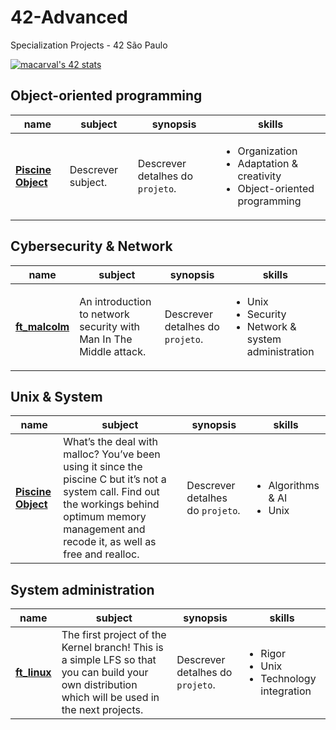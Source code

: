 # 42-Advanced
Specialization Projects - 42 São Paulo

[![macarval's 42 stats](https://badge.mediaplus.ma/greenbinary/macarval)](https://github.com/oakoudad/badge42)

## Object-oriented programming

|   name	|   subject	|   synopsis	| skills
|---	|---	|---	|---	|
| **[Piscine Object](https://github.com/MayaraMCarvalho/1-Piscine_Object)** 	| Descrever subject. 	| Descrever detalhes do ```projeto```.  |  <ul><li>Organization</li><li>Adaptation & creativity</li><li>Object-oriented programming</li><ul>  |


## Cybersecurity & Network

|   name	|   subject	|   synopsis	| skills
|---	|---	|---	|---	|
| **[ft_malcolm](https://github.com/MayaraMCarvalho/2-ft_malcolm)** 	| An introduction to network security with Man In The Middle attack. 	| Descrever detalhes do ```projeto```.	|  <ul><li>Unix</li><li>Security</li><li>Network & system administration</li><ul>  |


## Unix & System

|   name	|   subject	|   synopsis	| skills
|---	|---	|---	|---	|
| **[Piscine Object](https://github.com/MayaraMCarvalho/3-malloc)** 	| What’s the deal with malloc? You’ve been using it since the piscine C but it’s not a system call. Find out the workings behind optimum memory management and recode it, as well as free and realloc. 	| Descrever detalhes do ```projeto```.  |  <ul><li>Algorithms & AI</li><li>Unix</li><ul>  |


## System administration

|   name	|   subject	|   synopsis	| skills
|---	|---	|---	|---	|
| **[ft_linux](https://github.com/MayaraMCarvalho/1-ft_linux)** 	| The first project of the Kernel branch! This is a simple LFS so that you can build your own distribution which will be used in the next projects. 	| Descrever detalhes do ```projeto```.	|  <ul><li>Rigor</li><li>Unix</li><li>Technology integration</li><ul>  |

